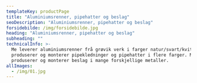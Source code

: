 ```yaml
---
templateKey: productPage
title: "Aluminiumsrenner, pipehatter og beslag"
seoDescription: "Aluminiumsrenner, pipehatter og beslag"
forsidebilde: /img/forsidebilde.jpg
heading: "Aluminiumsrenner, pipehatter og beslag"
subheading: ""
technicalInfo: >-
  Me leverer aluminiumsrenner frå grøvik verk i farger natur/svart/kvit. Me
  produserer og monterer pipekledninger og pipehatter i flere farger. Me
  produserer og monterer beslag i mange forskjellige metaller.
allImages:
  - /img/01.jpg
---
```

